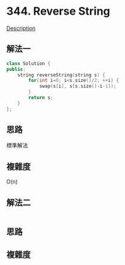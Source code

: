 # 344. Reverse String

[Description](https://leetcode.com/problems/reverse-string/description/)

## 解法一
```C++
class Solution {
public:
    string reverseString(string s) {
        for(int i=0; i<s.size()/2; ++i) {
            swap(s[i], s[s.size()-i-1]);
        }
        return s;
    }
};
```

## 思路
標準解法

## 複雜度
O(n)

## 解法二
```C++
```
## 思路

## 複雜度